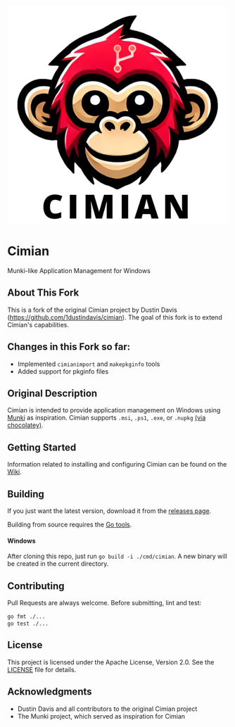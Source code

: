 ![Cimian logo](cimian.png)
# Cimian

Munki-like Application Management for Windows

## About This Fork

This is a fork of the original Cimian project by Dustin Davis (https://github.com/1dustindavis/cimian). The goal of this fork is to extend Cimian's capabilities.

## Changes in this Fork so far:

- Implemented `cimianimport` and `makepkginfo` tools
- Added support for pkginfo files

## Original Description

Cimian is intended to provide application management on Windows using [Munki](https://github.com/munki/munki) as inspiration.
Cimian supports `.msi`, `.ps1`, `.exe`, or `.nupkg` [(via chocolatey)](https://github.com/chocolatey/choco).

## Getting Started
Information related to installing and configuring Cimian can be found on the [Wiki](https://github.com/windowsadmins/cimian/wiki).

## Building

If you just want the latest version, download it from the [releases page](https://github.com/windowsadmins/cimian/releases).

Building from source requires the [Go tools](https://golang.org/doc/install).

#### Windows
After cloning this repo, just run `go build -i ./cmd/cimian`. A new binary will be created in the current directory.

## Contributing
Pull Requests are always welcome. Before submitting, lint and test:
```
go fmt ./...
go test ./...
```

## License

This project is licensed under the Apache License, Version 2.0. See the [LICENSE](LICENSE) file for details.

## Acknowledgments

- Dustin Davis and all contributors to the original Cimian project
- The Munki project, which served as inspiration for Cimian
